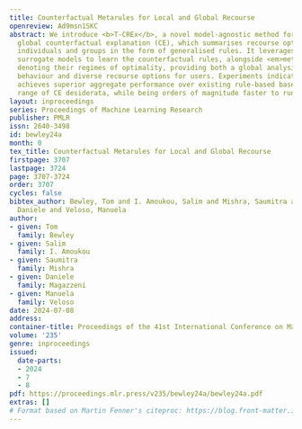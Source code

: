 ```yaml
---
title: Counterfactual Metarules for Local and Global Recourse
openreview: Ad9msn1SKC
abstract: We introduce <b>T-CREx</b>, a novel model-agnostic method for local and
  global counterfactual explanation (CE), which summarises recourse options for both
  individuals and groups in the form of generalised rules. It leverages tree-based
  surrogate models to learn the counterfactual rules, alongside <em>metarules</em>
  denoting their regimes of optimality, providing both a global analysis of model
  behaviour and diverse recourse options for users. Experiments indicate that <b>T-CREx</b>
  achieves superior aggregate performance over existing rule-based baselines on a
  range of CE desiderata, while being orders of magnitude faster to run.
layout: inproceedings
series: Proceedings of Machine Learning Research
publisher: PMLR
issn: 2640-3498
id: bewley24a
month: 0
tex_title: Counterfactual Metarules for Local and Global Recourse
firstpage: 3707
lastpage: 3724
page: 3707-3724
order: 3707
cycles: false
bibtex_author: Bewley, Tom and I. Amoukou, Salim and Mishra, Saumitra and Magazzeni,
  Daniele and Veloso, Manuela
author:
- given: Tom
  family: Bewley
- given: Salim
  family: I. Amoukou
- given: Saumitra
  family: Mishra
- given: Daniele
  family: Magazzeni
- given: Manuela
  family: Veloso
date: 2024-07-08
address:
container-title: Proceedings of the 41st International Conference on Machine Learning
volume: '235'
genre: inproceedings
issued:
  date-parts:
  - 2024
  - 7
  - 8
pdf: https://proceedings.mlr.press/v235/bewley24a/bewley24a.pdf
extras: []
# Format based on Martin Fenner's citeproc: https://blog.front-matter.io/posts/citeproc-yaml-for-bibliographies/
---
```

